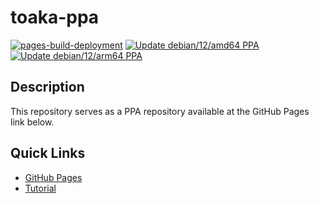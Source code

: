 # toaka-ppa

[![pages-build-deployment](https://github.com/Toaka-Labs/toaka-ppa/actions/workflows/pages/pages-build-deployment/badge.svg)](https://github.com/Toaka-Labs/toaka-ppa/actions/workflows/pages/pages-build-deployment)
[![Update debian/12/amd64 PPA](https://github.com/Toaka-Labs/toaka-ppa/actions/workflows/update-ppa-debian-12-amd64.yaml/badge.svg)](https://github.com/Toaka-Labs/toaka-ppa/actions/workflows/update-ppa-debian-12-amd64.yaml)
[![Update debian/12/arm64 PPA](https://github.com/Toaka-Labs/toaka-ppa/actions/workflows/update-ppa-debian-12-arm64.yaml/badge.svg)](https://github.com/Toaka-Labs/toaka-ppa/actions/workflows/update-ppa-debian-12-arm64.yaml)

## Description

This repository serves as a PPA repository available at the GitHub Pages link below.

## Quick Links

- [GitHub Pages](https://toaka-labs.github.io/toaka-ppa)
- [Tutorial](https://assafmo.github.io/2019/05/02/ppa-repo-hosted-on-github.html)
